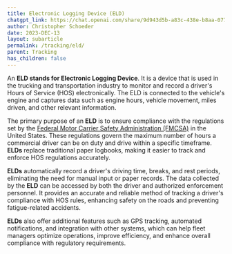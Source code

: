 ```yaml
---
title: Electronic Logging Device (ELD)
chatgpt_link: https://chat.openai.com/share/9d943d5b-a83c-438e-b8aa-077676a2693d
author: Christopher Schoeder
date: 2023-DEC-13
layout: subarticle
permalink: /tracking/eld/
parent: Tracking
has_children: false
---
```


An **ELD stands for Electronic Logging Device**. It is a device that is used in the trucking and transportation industry to monitor and record a driver's Hours of Service (HOS) electronically. The ELD is connected to the vehicle's engine and captures data such as engine hours, vehicle movement, miles driven, and other relevant information.

The primary purpose of an **ELD** is to ensure compliance with the regulations set by the <a href="https://www.fmcsa.dot.gov/" rel="nofollow" target="_blank">Federal Motor Carrier Safety Administration (FMCSA)</a> in the United States. These regulations govern the maximum number of hours a commercial driver can be on duty and drive within a specific timeframe. **ELDs** replace traditional paper logbooks, making it easier to track and enforce HOS regulations accurately.

**ELDs** automatically record a driver's driving time, breaks, and rest periods, eliminating the need for manual input or paper records. The data collected by the **ELD** can be accessed by both the driver and authorized enforcement personnel. It provides an accurate and reliable method of tracking a driver's compliance with HOS rules, enhancing safety on the roads and preventing fatigue-related accidents.

**ELDs** also offer additional features such as GPS tracking, automated notifications, and integration with other systems, which can help fleet managers optimize operations, improve efficiency, and enhance overall compliance with regulatory requirements.
